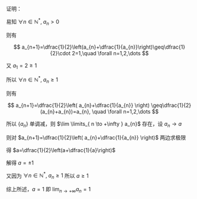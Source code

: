 证明：

易知 $\forall n\in \mathbb{N}^{*},\;  a_{n}>0$

则有

$$
a_{n+1}=\dfrac{1}{2}\left(a_{n}+\dfrac{1}{a_{n}}\right)\geq\dfrac{1}{2}\cdot 2=1,\quad \forall n=1,2,\dots
$$

又 $a_{1}=2\geq 1$

所以 $\forall n\in \mathbb{N}^*, \; a_{n}\geq 1$

则有

$$
a_{n+1}=\dfrac{1}{2}\left( a_{n}+\dfrac{1}{a_{n}} \right) \geq\dfrac{1}{2} (a_{n}+a_{n})=a_{n}, \quad \forall n=1,2,\dots
$$

所以 $\{ a_{n} \}$ 单调减，则 $\lim \limits_{ n \to +\infty } a_{n}$ 存在，设 $a_{n}\to a$

则对 $a_{n+1}=\dfrac{1}{2}\left( a_{n}+\dfrac{1}{a_{n}} \right)$ 两边求极限

得 $a=\dfrac{1}{2}\left(a+\dfrac{1}{a}\right)$

解得 $a=\pm 1$

又因为 $\forall n\in \mathbb{N}^{*},\; a_{n}\geq 1$ 所以 $a\geq 1$

综上所述，$a=1$ 即 $\lim_{ n \to +\infty }a_{n}=1$
